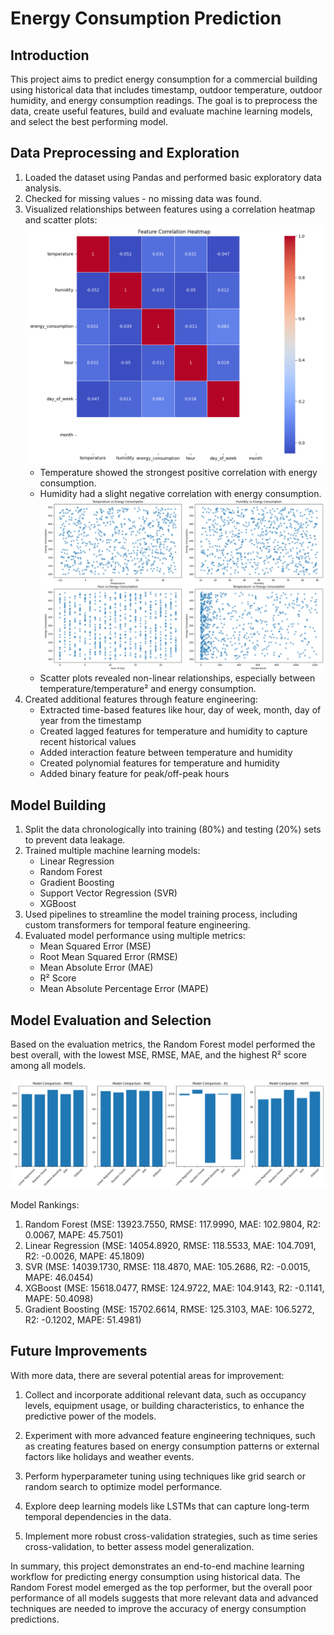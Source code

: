 # Energy Consumption Prediction

## Introduction

This project aims to predict energy consumption for a commercial building using historical data that includes timestamp, outdoor temperature, outdoor humidity, and energy consumption readings. The goal is to preprocess the data, create useful features, build and evaluate machine learning models, and select the best performing model.

## Data Preprocessing and Exploration

1. Loaded the dataset using Pandas and performed basic exploratory data analysis.
2. Checked for missing values - no missing data was found.
3. Visualized relationships between features using a correlation heatmap and scatter plots:
   ![Heat map](Figure_1_Heatmap.png)
   - Temperature showed the strongest positive correlation with energy consumption.
   - Humidity had a slight negative correlation with energy consumption.
   ![Scatter plots](Figure_2_Scatterplots.png)
   - Scatter plots revealed non-linear relationships, especially between temperature/temperature² and energy consumption.
4. Created additional features through feature engineering:
   - Extracted time-based features like hour, day of week, month, day of year from the timestamp
   - Created lagged features for temperature and humidity to capture recent historical values
   - Added interaction feature between temperature and humidity
   - Created polynomial features for temperature and humidity
   - Added binary feature for peak/off-peak hours
  
## Model Building 

1. Split the data chronologically into training (80%) and testing (20%) sets to prevent data leakage.
2. Trained multiple machine learning models:
   - Linear Regression
   - Random Forest
   - Gradient Boosting
   - Support Vector Regression (SVR)
   - XGBoost
3. Used pipelines to streamline the model training process, including custom transformers for temporal feature engineering.
4. Evaluated model performance using multiple metrics:
   - Mean Squared Error (MSE)
   - Root Mean Squared Error (RMSE) 
   - Mean Absolute Error (MAE)
   - R² Score
   - Mean Absolute Percentage Error (MAPE)

## Model Evaluation and Selection

Based on the evaluation metrics, the Random Forest model performed the best overall, with the lowest MSE, RMSE, MAE, and the highest R² score among all models.

![ModelComparison](Figure_3_Modelcomparison.png)

Model Rankings:
1. Random Forest (MSE: 13923.7550, RMSE: 117.9990, MAE: 102.9804, R2: 0.0067, MAPE: 45.7501)
2. Linear Regression (MSE: 14054.8920, RMSE: 118.5533, MAE: 104.7091, R2: -0.0026, MAPE: 45.1809)
3. SVR (MSE: 14039.1730, RMSE: 118.4870, MAE: 105.2686, R2: -0.0015, MAPE: 46.0454)
4. XGBoost (MSE: 15618.0477, RMSE: 124.9722, MAE: 104.9143, R2: -0.1141, MAPE: 50.4098)
5. Gradient Boosting (MSE: 15702.6614, RMSE: 125.3103, MAE: 106.5272, R2: -0.1202, MAPE: 51.4981)

## Future Improvements

With more data, there are several potential areas for improvement:

1. Collect and incorporate additional relevant data, such as occupancy levels, equipment usage, or building characteristics, to enhance the predictive power of the models.

2. Experiment with more advanced feature engineering techniques, such as creating features based on energy consumption patterns or external factors like holidays and weather events.

3. Perform hyperparameter tuning using techniques like grid search or random search to optimize model performance.

4. Explore deep learning models like LSTMs that can capture long-term temporal dependencies in the data.

5. Implement more robust cross-validation strategies, such as time series cross-validation, to better assess model generalization.

In summary, this project demonstrates an end-to-end machine learning workflow for predicting energy consumption using historical data. The Random Forest model emerged as the top performer, but the overall poor performance of all models suggests that more relevant data and advanced techniques are needed to improve the accuracy of energy consumption predictions.